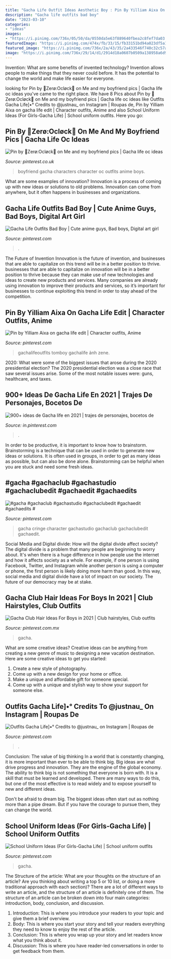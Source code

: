```yaml
---
title: "Gacha Life Outfit Ideas Aesthetic Boy : Pin By Yilliam Aixa On Gacha Life Edit"
description: "Gacha life outfits bad boy"
date: "2023-03-10"
categories:
- "ideas"
images:
- "https://i.pinimg.com/736x/05/50/da/0550da5e63f889640fbea2c8fef7da03.jpg"
featuredImage: "https://i.pinimg.com/474x/fb/33/15/fb33151bd94a023df5a1d995a546f823.jpg"
featured_image: "https://i.pinimg.com/736x/2a/43/35/2a433546f740c32c57a364ca940d2165.jpg"
image: "https://i.pinimg.com/736x/29/14/d1/2914d18a0607b0509a138958a6d96803.jpg"
---
```



Invention: What are some benefits of invented technology?
Invention allows people to make things that they never could before. It has the potential to change the world and make life easier for everyone.

	

		
looking for Pin by 🤍Zerø:Ocløck🖤 on Me and my boyfriend pics | Gacha life oc ideas you've came to the right place. We have 8 Pics about Pin by 🤍Zerø:Ocløck🖤 on Me and my boyfriend pics | Gacha life oc ideas like Outfits Gacha Life]•° Credits to @justnau_ on Instagram | Roupas de, Pin by Yilliam Aixa on gacha life edit | Character outfits, Anime and also School Uniform Ideas (For Girls-Gacha Life) | School uniform outfits. Here you go:
		
    
## Pin By 🤍Zerø:Ocløck🖤 On Me And My Boyfriend Pics | Gacha Life Oc Ideas

<img loading=lazy src="https://i.pinimg.com/736x/03/e2/75/03e275d599f86ab9613ca49541730235.jpg" onerror="this.onerror=null;this.src='https://tse2.mm.bing.net/th?id=OIP.ql6DKBQgZ_84l2WAwHSANwHaII&amp;pid=15.1';" alt="Pin by 🤍Zerø:Ocløck🖤 on Me and my boyfriend pics | Gacha life oc ideas">

_Source: pinterest.co.uk_

>boyfriend gacha characters character oc outfits anime boys. 

	

What are some examples of innovation?
Innovation is a process of coming up with new ideas or solutions to old problems. Innovation can come from anywhere, but it often happens in businesses and organizations.

    
## Gacha Life Outfits Bad Boy | Cute Anime Guys, Bad Boys, Digital Art Girl

<img loading=lazy src="https://i.pinimg.com/originals/96/56/ec/9656ecf21126ffc34c1bcbe5cae12931.jpg" onerror="this.onerror=null;this.src='https://tse1.mm.bing.net/th?id=OIP.-zVEr92Jjtwxp4KrhPoH8AHaMn&amp;pid=15.1';" alt="Gacha Life Outfits Bad Boy | Cute anime guys, Bad boys, Digital art girl">

_Source: pinterest.com_

>. 

	

The Future of Invention
Innovation is the future of invention, and businesses that are able to capitalize on this trend will be in a better position to thrive. businesses that are able to capitalize on innovation will be in a better position to thrive because they can make use of new technologies and ideas to create new products and services. Many companies are already using innovation to improve their products and services, so it’s important for businesses to continue exploiting this trend in order to stay ahead of the competition.

    
## Pin By Yilliam Aixa On Gacha Life Edit | Character Outfits, Anime

<img loading=lazy src="https://i.pinimg.com/736x/2a/43/35/2a433546f740c32c57a364ca940d2165.jpg" onerror="this.onerror=null;this.src='https://tse1.mm.bing.net/th?id=OIP.LpUXEOXzb5Iylnr9himmAgHaHa&amp;pid=15.1';" alt="Pin by Yilliam Aixa on gacha life edit | Character outfits, Anime">

_Source: pinterest.com_

>gachalifeoutfits tomboy gachalife ảnh zene. 

	

2020: What were some of the biggest issues that arose during the 2020 presidential election?
The 2020 presidential election was a close race that saw several issues arise. Some of the most notable issues were: guns, healthcare, and taxes.

    
## 900+ Ideas De Gacha Life En 2021 | Trajes De Personajes, Bocetos De

<img loading=lazy src="https://i.pinimg.com/474x/fb/33/15/fb33151bd94a023df5a1d995a546f823.jpg" onerror="this.onerror=null;this.src='https://tse3.mm.bing.net/th?id=OIP.XXjgWAVtU9A4sM9NU-1YdQAAAA&amp;pid=15.1';" alt="900+ ideas de Gacha life en 2021 | trajes de personajes, bocetos de">

_Source: in.pinterest.com_

>. 

	

In order to be productive, it is important to know how to brainstorm. Brainstorming is a technique that can be used in order to generate new ideas or solutions. It is often used in groups, in order to get as many ideas as possible, but can also be done alone. Brainstorming can be helpful when you are stuck and need some fresh ideas.

    
## #gacha #gachaclub #gachastudio #gachaclubedit #gachaedit #gachaedits #

<img loading=lazy src="https://i.pinimg.com/736x/29/14/d1/2914d18a0607b0509a138958a6d96803.jpg" onerror="this.onerror=null;this.src='https://tse1.mm.bing.net/th?id=OIP.vqoQTd-EVKZP8Vo0VDrufAHaHY&amp;pid=15.1';" alt="#gacha #gachaclub #gachastudio #gachaclubedit #gachaedit #gachaedits #">

_Source: pinterest.com_

>gacha cringe character gachastudio gachaclub gachaclubedit gachaedit. 

	

Social Media and Digital divide: How will the digital divide affect society?
The digital divide is a problem that many people are beginning to worry about. It's when there is a huge difference in how people use the internet and how it affects society as a whole. For example, if one person is using Facebook, Twitter, and Instagram while another person is using a computer or phone, the first person is likely doing more harm than good. In this way, social media and digital divide have a lot of impact on our society. The future of our democracy may be at stake.

    
## Gacha Club Hair Ideas For Boys In 2021 | Club Hairstyles, Club Outfits

<img loading=lazy src="https://i.pinimg.com/736x/05/50/da/0550da5e63f889640fbea2c8fef7da03.jpg" onerror="this.onerror=null;this.src='https://tse3.mm.bing.net/th?id=OIP.RuKLRa24L8p-UZbY8zp5wQHaKA&amp;pid=15.1';" alt="Gacha Club Hair Ideas For Boys in 2021 | Club hairstyles, Club outfits">

_Source: pinterest.com.mx_

>gacha. 

	

What are some creative ideas?
Creative ideas can be anything from creating a new genre of music to designing a new vacation destination. Here are some creative ideas to get you started: 
1. Create a new style of photography.
2. Come up with a new design for your home or office.
3. Make a unique and affordable gift for someone special.
4. Come up with a unique and stylish way to show your support for someone else.

    
## Outfits Gacha Life]•° Credits To @justnau_ On Instagram | Roupas De

<img loading=lazy src="https://i.pinimg.com/736x/b2/79/5c/b2795c08615b8d0fb61c9c1c789cac3a.jpg" onerror="this.onerror=null;this.src='https://tse2.mm.bing.net/th?id=OIP.e81aWMRBJnQLgtZG2r0prwHaFX&amp;pid=15.1';" alt="Outfits Gacha Life]•° Credits to @justnau_ on Instagram | Roupas de">

_Source: pinterest.com_

>. 

	

Conclusion: The value of big thinking
In a world that is constantly changing, it is more important than ever to be able to think big. Big ideas are what drive progress and innovation. They are the engine of the global economy.
The ability to think big is not something that everyone is born with. It is a skill that must be learned and developed. There are many ways to do this, but one of the most effective is to read widely and to expose yourself to new and different ideas.

Don't be afraid to dream big. The biggest ideas often start out as nothing more than a pipe dream. But if you have the courage to pursue them, they can change the world.

    
## School Uniform Ideas (For Girls-Gacha Life) | School Uniform Outfits

<img loading=lazy src="https://i.pinimg.com/736x/df/93/49/df9349a2646de6d81588c7dd2b7480a9.jpg" onerror="this.onerror=null;this.src='https://tse2.mm.bing.net/th?id=OIP._XdVGn_5KgVdf3ziUJqnfgHaEK&amp;pid=15.1';" alt="School Uniform Ideas (For Girls-Gacha Life) | School uniform outfits">

_Source: pinterest.com_

>gacha. 

	

The Structure of the article: What are your thoughts on the structure of an article? Are you thinking about writing a top 5 or 10 list, or doing a more traditional approach with each section)?
There are a lot of different ways to write an article, and the structure of an article is definitely one of them. The structure of an article can be broken down into four main categories: introduction, body, conclusion, and discussion. 
1) Introduction: This is where you introduce your readers to your topic and give them a brief overview. 
2) Body: This is where you start your story and tell your readers everything they need to know to enjoy the rest of the article.
3) Conclusion: This is where you wrap up your story and let readers know what you think about it. 
4) Discussion: This is where you have reader-led conversations in order to get feedback from them.

